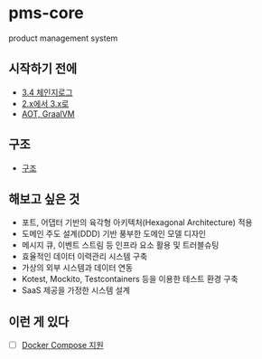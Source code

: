 # pms-core
product management system

## 시작하기 전에
- [3.4 체인지로그](https://github.com/spring-projects/spring-boot/wiki/Spring-Boot-3.4-Release-Notes)
- [2.x에서 3.x로](https://www.youtube.com/watch?v=HrRQExD3xow)
- [AOT, GraalVM](https://www.youtube.com/watch?v=TS4DpYSmfXk)

## 구조
- [구조](https://github.com/Kwonkyu/pms-core/wiki/%EA%B5%AC%EC%A1%B0)

## 해보고 싶은 것
- 포트, 어댑터 기반의 육각형 아키텍처(Hexagonal Architecture) 적용
- 도메인 주도 설계(DDD) 기반 풍부한 도메인 모델 디자인
- 메시지 큐, 이벤트 스트림 등 인프라 요소 활용 및 트러블슈팅
- 효율적인 데이터 이력관리 시스템 구축
- 가상의 외부 시스템과 데이터 연동
- Kotest, Mockito, Testcontainers 등을 이용한 테스트 환경 구축
- SaaS 제공을 가정한 시스템 설계 

## 이런 게 있다
- [ ] [Docker Compose 지원](https://spring.io/blog/2023/06/21/docker-compose-support-in-spring-boot-3-1)
